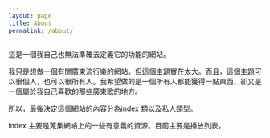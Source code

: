 ```yaml
---
layout: page
title: About
permalink: /about/
---
```


這是一個我自己也無法準確去定義它的功能的網站。
	
我只是想做一個有關廣東流行樂的網站。但這個主題實在太大。而且，這個主題可以很個人，也可以很所有人。我希望做的是一個所有人都能獲得一點東西，卻又是一個屬於我自己喜歡的那些廣東歌的地方。

所以，最後決定這個網站的內容分為index 類以及私人類型。

index 主要是蒐集網絡上的一些有意義的資源。目前主要是播放列表。
